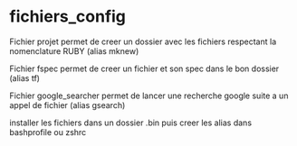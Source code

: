 # fichiers_config
Fichier projet permet de creer un dossier avec les fichiers respectant la nomenclature RUBY (alias mknew)

Fichier fspec permet de creer un fichier et son spec dans le bon dossier (alias tf)

Fichier google_searcher permet de lancer une recherche google suite a un appel de fichier (alias gsearch)

installer les fichiers dans un dossier .bin puis creer les alias dans bashprofile ou zshrc
